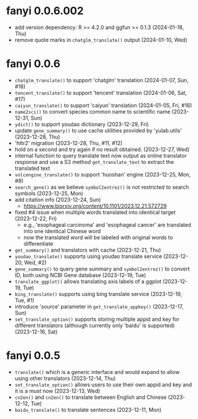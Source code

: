 # fanyi 0.0.6.002

+ add version dependency: R >= 4.2.0 and ggfun >= 0.1.3 (2024-01-18, Thu) 
+ remove quote marks in `chatglm_translate()` output (2024-01-10, Wed)

# fanyi 0.0.6

+ `chatglm_translate()` to support 'chatglm' translation (2024-01-07, Sun, #18)
+ `tencent_translate()` to support 'tencent' translation (2024-01-06, Sat, #17)
+ `caiyun_translate()` to support 'caiyun' translation (2024-01-05, Fri, #16)
+ `name2sci()` to convert species common name to scientific name (2023-12-31, Sun)
+ `ydict()` to support youdao dictionary (2023-12-29, Fri)
+ update `gene_summary()` to use cache utilities provided by 'yulab.utils'  (2023-12-28, Thu)
+ 'httr2' migration (2023-12-28, Thu, #11, #12)
+ hold on a second and try again if no result obtained. (2023-12-27, Wed)
+ internal function to query translate text now output as online translator response and use a S3 method `get_translate_text` to extract the translated text 
+ `volcengine_translate()` to support 'huoshan' engine (2023-12-25, Mon, #8)
+ `search_gene()` as we believe `symbol2entrez()` is not restricted to search symbols (2023-12-25, Mon)
+ add citation info (2023-12-24, Sun)
    - <https://www.biorxiv.org/content/10.1101/2023.12.21.572729>
+ fixed #4 issue when multiple words translated into identical target (2023-12-22, Fri)
    - e.g., 'esophageal carcinoma' and 'esophageal cancer' are translated into one identical Chinese word
    - now the translated word will be labeled with original words to differentiate
+ `get_summary()` and translators with cache  (2023-12-21, Thu)
+ `youdao_translate()` supports using youdao translate service (2023-12-20, Wed, #2)
+ `gene_summary()` to query gene summary and `symbol2entrez()` to convert ID, both using NCBI Gene database (2023-12-19, Tue)
+ `translate_ggplot()` allows translating axis labels of a ggplot (2023-12-19, Tue)
+ `bing_translate()` supports using bing translate service (2023-12-19, Tue, #1)
+ introduce 'source' parameter in `get_translate_appkey()` (2023-12-17, Sun)
+ `set_translate_option()` supports storing multiple appid and key for different translators (although currently only 'baidu' is supported) (2023-12-16, Sat)

# fanyi 0.0.5

+ `translate()` which is a generic interface and would expand to allow using other translators (2023-12-14, Thu)
+ `set_translate_option()` allows users to use their own appid and key and it is a must now (2023-12-13, Wed)
+ `cn2en()` and `cn2en()` to translate between English and Chinese (2023-12-12, Tue)
+ `baidu_translate()` to translate sentences (2023-12-11, Mon)

